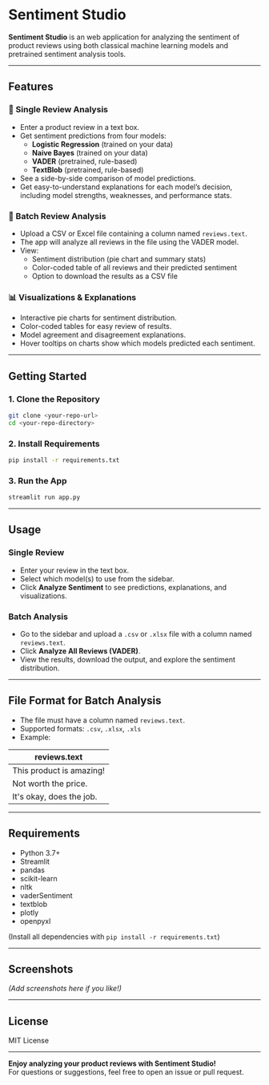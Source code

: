 # Sentiment Studio

**Sentiment Studio** is an  web application for analyzing the sentiment of product reviews using both classical machine learning models and pretrained sentiment analysis tools. 

---

## Features

### 📝 Single Review Analysis
- Enter a product review in a text box.
- Get sentiment predictions from four models:
  - **Logistic Regression** (trained on your data)
  - **Naive Bayes** (trained on your data)
  - **VADER** (pretrained, rule-based)
  - **TextBlob** (pretrained, rule-based)
- See a side-by-side comparison of model predictions.
- Get easy-to-understand explanations for each model’s decision, including model strengths, weaknesses, and performance stats.

### 📁 Batch Review Analysis
- Upload a CSV or Excel file containing a column named `reviews.text`.
- The app will analyze all reviews in the file using the VADER model.
- View:
  - Sentiment distribution (pie chart and summary stats)
  - Color-coded table of all reviews and their predicted sentiment
  - Option to download the results as a CSV file

### 📊 Visualizations & Explanations
- Interactive pie charts for sentiment distribution.
- Color-coded tables for easy review of results.
- Model agreement and disagreement explanations.
- Hover tooltips on charts show which models predicted each sentiment.

---

## Getting Started

### 1. Clone the Repository

```bash
git clone <your-repo-url>
cd <your-repo-directory>
```

### 2. Install Requirements

```bash
pip install -r requirements.txt
```

### 3. Run the App

```bash
streamlit run app.py
```

---

## Usage

### Single Review
- Enter your review in the text box.
- Select which model(s) to use from the sidebar.
- Click **Analyze Sentiment** to see predictions, explanations, and visualizations.

### Batch Analysis
- Go to the sidebar and upload a `.csv` or `.xlsx` file with a column named `reviews.text`.
- Click **Analyze All Reviews (VADER)**.
- View the results, download the output, and explore the sentiment distribution.

---

## File Format for Batch Analysis

- The file must have a column named `reviews.text`.
- Supported formats: `.csv`, `.xlsx`, `.xls`
- Example:

| reviews.text                        |
|-------------------------------------|
| This product is amazing!            |
| Not worth the price.                |
| It's okay, does the job.            |

---

## Requirements

- Python 3.7+
- Streamlit
- pandas
- scikit-learn
- nltk
- vaderSentiment
- textblob
- plotly
- openpyxl

(Install all dependencies with `pip install -r requirements.txt`)

---

## Screenshots

*(Add screenshots here if you like!)*

---

## License

MIT License

---

**Enjoy analyzing your product reviews with Sentiment Studio!**  
For questions or suggestions, feel free to open an issue or pull request. 